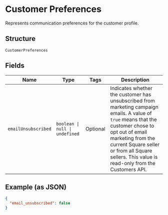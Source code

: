 <!-- Optimized: 2025-10-06 -->
<!-- RPM: 1.6.2.1.1.6.2.1_customer-preferences_20251006 -->
<!-- Session: E2E RPM DNA Application -->
<!-- AOM: RND (Reggie & Dro) -->
<!-- COI: TECHNOLOGY -->
<!-- RPM: HIGH -->
<!-- ACTION: BUILD -->

# Customer Preferences

Represents communication preferences for the customer profile.

## Structure

`CustomerPreferences`

## Fields

| Name | Type | Tags | Description |
|  --- | --- | --- | --- |
| `emailUnsubscribed` | `boolean \| null \| undefined` | Optional | Indicates whether the customer has unsubscribed from marketing campaign emails. A value of `true` means that the customer chose to opt out of email marketing from the current Square seller or from all Square sellers. This value is read-only from the Customers API. |

## Example (as JSON)

```json
{
  "email_unsubscribed": false
}
```
